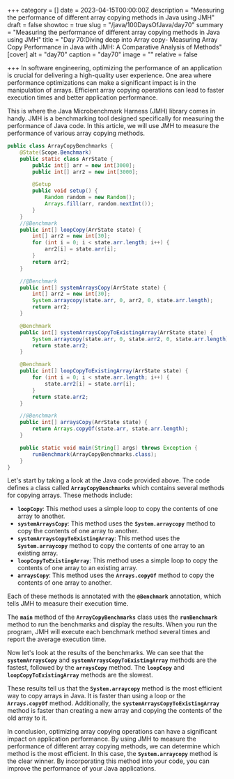 +++
category = []
date = 2023-04-15T00:00:00Z
description = "Measuring the performance of different array copying methods in Java using JMH"
draft = false
showtoc = true
slug = "/java/100DaysOfJava/day70"
summary = "Measuring the performance of different array copying methods in Java using JMH"
title = "Day 70:Diving deep into Array copy- Measuring Array Copy Performance in Java with JMH: A Comparative Analysis of Methods"
[cover]
alt = "day70"
caption = "day70"
image = ""
relative = false

+++
In software engineering, optimizing the performance of an application is crucial for delivering a high-quality user experience. One area where performance optimizations can make a significant impact is in the manipulation of arrays. Efficient array copying operations can lead to faster execution times and better application performance.

This is where the Java Microbenchmark Harness (JMH) library comes in handy. JMH is a benchmarking tool designed specifically for measuring the performance of Java code. In this article, we will use JMH to measure the performance of various array copying methods.

```java
public class ArrayCopyBenchmarks {
    @State(Scope.Benchmark)
    public static class ArrState {
        public int[] arr = new int[3000];
        public int[] arr2 = new int[3000];

        @Setup
        public void setup() {
            Random random = new Random();
            Arrays.fill(arr, random.nextInt());
        }
    }
    //@Benchmark
    public int[] loopCopy(ArrState state) {
        int[] arr2 = new int[30];
        for (int i = 0; i < state.arr.length; i++) {
            arr2[i] = state.arr[i];
        }
        return arr2;
    }

    //@Benchmark
    public int[] systemArraysCopy(ArrState state) {
        int[] arr2 = new int[30];
        System.arraycopy(state.arr, 0, arr2, 0, state.arr.length);
        return arr2;
    }

    @Benchmark
    public int[] systemArraysCopyToExistingArray(ArrState state) {
        System.arraycopy(state.arr, 0, state.arr2, 0, state.arr.length);
        return state.arr2;
    }

    @Benchmark
    public int[] loopCopyToExistingArray(ArrState state) {
        for (int i = 0; i < state.arr.length; i++) {
            state.arr2[i] = state.arr[i];
        }
        return state.arr2;
    }

    //@Benchmark
    public int[] arraysCopy(ArrState state) {
        return Arrays.copyOf(state.arr, state.arr.length);
    }

    public static void main(String[] args) throws Exception {
        runBenchmark(ArrayCopyBenchmarks.class);
    }
}
```

Let's start by taking a look at the Java code provided above. The code defines a class called **`ArrayCopyBenchmarks`** which contains several methods for copying arrays. These methods include:

* **`loopCopy`**: This method uses a simple loop to copy the contents of one array to another.
* **`systemArraysCopy`**: This method uses the **`System.arraycopy`** method to copy the contents of one array to another.
* **`systemArraysCopyToExistingArray`**: This method uses the **`System.arraycopy`** method to copy the contents of one array to an existing array.
* **`loopCopyToExistingArray`**: This method uses a simple loop to copy the contents of one array to an existing array.
* **`arraysCopy`**: This method uses the **`Arrays.copyOf`** method to copy the contents of one array to another.

Each of these methods is annotated with the **`@Benchmark`** annotation, which tells JMH to measure their execution time.

The **`main`** method of the **`ArrayCopyBenchmarks`** class uses the **`runBenchmark`** method to run the benchmarks and display the results. When you run the program, JMH will execute each benchmark method several times and report the average execution time.

Now let's look at the results of the benchmarks. We can see that the **`systemArraysCopy`** and **`systemArraysCopyToExistingArray`** methods are the fastest, followed by the **`arraysCopy`** method. The **`loopCopy`** and **`loopCopyToExistingArray`** methods are the slowest.

These results tell us that the **`System.arraycopy`** method is the most efficient way to copy arrays in Java. It is faster than using a loop or the **`Arrays.copyOf`** method. Additionally, the **`systemArraysCopyToExistingArray`** method is faster than creating a new array and copying the contents of the old array to it.

In conclusion, optimizing array copying operations can have a significant impact on application performance. By using JMH to measure the performance of different array copying methods, we can determine which method is the most efficient. In this case, the **`System.arraycopy`** method is the clear winner. By incorporating this method into your code, you can improve the performance of your Java applications.
